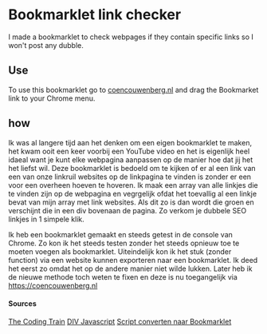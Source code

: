 # Bookmarklet link checker

I made a bookmarklet to check webpages if they contain specific links so I won't post any dubble.

## Use

To use this bookmarklet go to [coencouwenberg.nl](https://coencouwenberg.nl) and drag the Bookmarket link to your Chrome menu.

## how

Ik was al langere tijd aan het denken om een eigen bookmarklet te maken, het kwam ooit een keer voorbij een YouTube video en het is eigenlijk heel idaeal want je kunt elke webpagina aanpassen op de manier hoe dat jij het het liefst wil.
Deze bookmarklet is bedoeld om te kijken of er al een link van een van onze linkruil websites op de linkpagina te vinden is zonder er een voor een overheen hoeven te hoveren. Ik maak een array van alle linkjes die te vinden zijn op de webpagina en vegrgelijk ofdat het toevallig al een linkje bevat van mijn array met link websites. Als dit zo is dan wordt die groen en verschijnt die in een div bovenaan de pagina. Zo verkom je dubbele SEO linkjes in 1 simpele klik.

Ik heb een bookmarklet gemaakt en steeds getest in de console van Chrome. Zo kon ik het steeds testen zonder het steeds opnieuw toe te moeten voegen als bookmarklet. Uiteindelijk kon ik het stuk (zonder function) via een website kunnen exporteren naar een bookmarklet. Ik deed het eerst zo omdat het op de andere manier niet wilde lukken. Later heb ik de nieuwe methode toch weten te fixen en deze is nu toegangelijk via https://coencouwenberg.nl

#### Sources

[The Coding Train](https://youtu.be/DloHqUfPbJc)
[DIV Javascript](https://developer.mozilla.org/en-US/docs/Web/API/Document/createElement)
[Script converten naar Bookmarklet](https://mrcoles.com/bookmarklet/)
